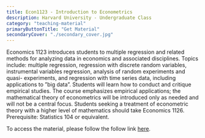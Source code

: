 ```yaml
---
title: Econ1123 - Introduction to Econometrics
description: Harvard University - Undergraduate Class
category: "teaching-material"
primaryButtonTitle: "Get Material"
secondaryCover: "./secondary_cover.jpg"
---
```


Economics 1123 introduces students to multiple regression and related methods for analyzing data in economics and associated disciplines. Topics include: multiple regression, regression with discrete random variables, instrumental variables regression, analysis of random experiments and quasi- experiments, and regression with time series data, including applications to ”big data”. Students will learn how to conduct and critique empirical studies. The course emphasizes empirical applications; the mathematical theory of econometrics will be introduced only as needed and will not be a central focus. Students seeking a treatment of econometric theory with a higher level of mathematics should take Economics 1126. Prerequisite: Statistics 104 or equivalent.

To access the material, please follow the follow link [here](https://scholar.harvard.edu/apassalacqua/classes/econ1123-introduction-econometrics).
